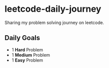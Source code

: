 # leetcode-daily-journey
Sharing my problem solving journey on leetcode.
## Daily Goals
- 1 __Hard__ Problem
- 1 __Medium__ Problem
- 1 __Easy__ Problem
